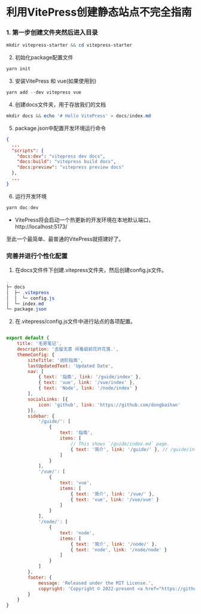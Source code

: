 # 利用VitePress创建静态站点不完全指南

### 1. 第一步创建文件夹然后进入目录
```powershell
mkdir vitepress-starter && cd vitepress-starter
```
2. 初始化package配置文件
```powershell
yarn init
```
3. 安装VitePress 和 vue(如果使用到)
```powershell
yarn add --dev vitepress vue
```
4. 创建docs文件夹，用于存放我们的文档
```powershell
mkdir docs && echo '# Hello VitePress' > docs/index.md
```
5. package.json中配置开发环境运行命令
```json
{
  ...
  "scripts": {
    "docs:dev": "vitepress dev docs",
    "docs:build": "vitepress build docs",
    "docs:preview": "vitepress preview docs"
  },
  ...
}
```
6. 运行开发环境
```powershell
yarn doc:dev
```
- VitePress将会启动一个热更新的开发环境在本地默认端口， http://localhost:5173/
  
至此一个最简单、最普通的VitePress就搭建好了。

### 完善并进行个性化配置

1. 在docs文件件下创建.vitepress文件夹，然后创建config.js文件。
```powershell
.
├─ docs
│  ├─ .vitepress
│  │  └─ config.js
│  └─ index.md
└─ package.json
```



2. 在.vitepress/config.js文件中进行站点的各项配置。
```javascript

export default {
    title: '毛哥笔记',
    description: '去留无意 闲看庭前花开花落.',
    themeConfig: {
        siteTitle: '进阶指南',
        lastUpdatedText: 'Updated Date',
        nav: [
            { text: '指南', link: '/guide/index' },
            { text: 'vue', link: '/vue/index' },
            { text: 'Node', link: '/node/index' }
        ],
        socialLinks: [{
            icon: 'github', link: 'https://github.com/dongbaihan'
        }],
        sidebar: {
            '/guide/': [
                {
                    text: '指南',
                    items: [
                        // This shows `/guide/index.md` page.
                        { text: '简介', link: '/guide/' }, // /guide/index.md
                    ]
                }
            ],
            '/vue/': [
                {
                    text: 'vue',
                    items: [
                        { text: '简介', link: '/vue/' },
                        { text: 'vue', link: '/vue/vue' }
                    ]
                }
            ],
            '/node/': [
                {
                    text: 'node',
                    items: [
                        { text: '简介', link: '/node/' },
                        { text: 'node', link: '/node/node' }
                    ]
                }
            ]
        },
        footer: {
            message: 'Released under the MIT License.',
            copyright: 'Copyright © 2022-present <a href="https://github.com/dongbaihan">dongbaihan</a>'
        }
    }
}
```

